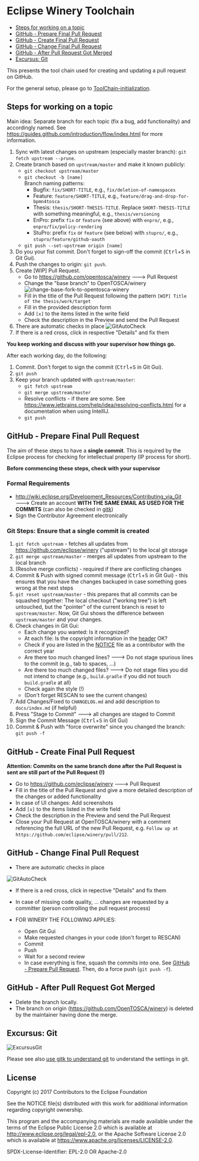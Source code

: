 # Eclipse Winery Toolchain

<!-- toc -->

- [Steps for working on a topic](#steps-for-working-on-a-topic)
- [GitHub - Prepare Final Pull Request](#github---prepare-final-pull-request)
- [GitHub - Create Final Pull Request](#github---create-final-pull-request)
- [GitHub - Change Final Pull Request](#github---change-final-pull-request)
- [GitHub - After Pull Request Got Merged](#github---after-pull-request-got-merged)
- [Excursus: Git](#excursus-git)

<!-- tocstop -->

This presents the tool chain used for creating and updating a pull request on GitHub.

For the general setup, please go to [ToolChain-initialization](ToolChain-initialization.md).

## Steps for working on a topic

Main idea: Separate  branch for each topic (fix a bug, add functionality) and accordingly named.
See <https://guides.github.com/introduction/flow/index.html> for more information.

  1. Sync with latest changes on upstream (especially master branch): `git fetch upstream --prune`.
  3. Create branch based on `upstream/master` and make it known publicly:
     - `git checkout upstream/master`
     - `git checkout -b [name]`  
        Branch naming patterns:
          - Bugfix: `fix/SHORT-TITLE`, e.g., `fix/deletion-of-namespaces`
          - Feature: `feature/SHORT-TITLE`, e.g., `feature/drag-and-drop-for-bpmn4tosca`
          - Thesis: `thesis/SHORT-THESIS-TITLE`. Replace `SHORT-THESIS-TITLE` with something meaningful, e.g., `thesis/versioning`
          - EnPro: prefix `fix` or `feature` (see above) with `enpro/`, e.g., `enpro/fix/policy-rendering`
          - StuPro: prefix `fix` or `feature` (see below) with `stupro/`, e.g., `stupro/feature/github-oauth`
     - `git push --set-upstream origin [name]`
  4. Do you your fist commit. Don't forget to sign-off the commit (<kbd>Ctrl</kbd>+<kbd>S</kbd> in Git Gui).
  6. Push the changes to origin: `git push`.
  7. Create [WIP] Pull Request.
     - Go to <https://github.com/opentosca/winery> 🡒 Pull Request
     - Change the "base branch" to OpenTOSCA/winery
       ![change-base-fork-to-opentosca-winery](graphics/toolchain-change-base-fork-to-opentosca-winery.png)
     - Fill in the title of the Pull Request following the pattern `[WIP] Title of the thesis/work/target`
     - Fill in the provided description form
     - Add `[x]` to the items listed in the write field
     - Check the description in the Preview and send the Pull Request
  8. There are automatic checks in place
     ![GitAutoCheck](graphics/autoCheckGit.png)
  9. If there is a red cross, click in respective "Details" and fix them

**You keep working and discuss with your supervisor how things go.**

After each working day, do the following:
    
  1. Commit. Don't forget to sign the commit (<kbd>Ctrl</kbd>+<kbd>S</kbd> in Git Gui).
  2. `git push`
  3. Keep your branch updated with `upstream/master`:
     - `git fetch upstream`
     - `git merge upstream/master`
     - Resolve conflicts - if there are some. See <https://www.jetbrains.com/help/idea/resolving-conflicts.html> for a documentation when using IntellIJ.
     - `git push`


## GitHub - Prepare Final Pull Request

The aim of these steps to have a **single commit**.
This is required by the Eclipse process for checking for intellectual property (IP process for short).

**Before commencing these steps, check with your supervisor**

### Formal Requirements

* <http://wiki.eclipse.org/Development_Resources/Contributing_via_Git> 🡒 Create an account **WITH THE SAME EMAIL AS USED FOR THE COMMITS** (can also be checked in [gitk])
* Sign the Contributor Agreement electronically

### Git Steps: Ensure that a single commit is created

  1. `git fetch upstream` - fetches all updates from https://github.com/eclipse/winery ("upstream") to the local git storage
  2. `git merge upstream/master` - merges all updates from upstream to the local branch
  3. (Resolve merge conflicts) - required if there are conflicting changes
  4. Commit & Push with signed commit message (<kbd>Ctrl</kbd>+<kbd>S</kbd> in Git Gui) - this ensures that you have the changes backuped in case something goes wrong at the next steps 
  5. `git reset upstream/master` - this prepares that all commits can be squashed together:
     The local checkout ("working tree") is left untouched, but the "pointer" of the current branch is reset to `upstream/master`.
     Now, Git Gui shows the difference between `upstream/master` and your changes.
  6. Check changes in Git Gui:
     - Each change you wanted: Is it recognized?
     - At each file: Is the copyright information in the [header](CodeHeaders.md) OK?
     - Check if you are listed in the [NOTICE](https://github.com/eclipse/winery/blob/master/NOTICE) file as a contributor with the correct year
     - Are there too much changed lines? 🡒 Do not stage spurious lines to the commit (e.g., tab to spaces, ...)
     - Are there too much changed files? 🡒 Do not stage files you did not intend to change (e.g., `build.gradle` if you did not touch `build.gradle` at all)
     - Check again the style (!)
     - (Don't forget RESCAN to see the current changes)
  7. Add Changes/Fixed to `CHANGELOG.md` and add description to `docs/index.md` (if helpful)
  8. Press "Stage to Commit" 🡒 all changes are staged to Commit
  9. Sign the Commit Message (<kbd>Ctrl</kbd>+<kbd>S</kbd> in Git Gui)
  10. Commit & Push with "force overwrite" since you changed the branch: `git push -f`

## GitHub - Create Final Pull Request

**Attention: Commits on the same branch done after the Pull Request is sent are still part of the Pull Request (!)**

* Go to https://github.com/eclipse/winery 🡒 Pull Request
* Fill in the title of the Pull Request and give a more detailed description of the changes or added functionality
* In case of UI changes: Add screenshots
* Add `[x]` to the items listed in the write field
* Check the description in the Preview and send the Pull Request
* Close your Pull Request at OpenTOSCA/winery with a comment referencing the full URL of the new Pull Request, e.g. `Follow up at https://github.com/eclipse/winery/pull/212`.


## GitHub - Change Final Pull Request

* There are automatic checks in place

![GitAutoCheck](graphics/autoCheckGit.png)

* If there is a red cross, click in repective "Details" and fix them

* In case of missing code quality, ... changes are requested by a committer (person controlling the pull request process)
* FOR WINERY THE FOLLOWING APPLIES:
  - Open Git Gui
  - Make requested changes in your code (don't forget to RESCAN)
  - Commit
  - Push
  - Wait for a second review
  - In case everything is fine, squash the commits into one.
    See [GitHub - Prepare Pull Request](#github---prepare-pull-request).
    Then, do a force push (`git push -f`).


## GitHub - After Pull Request Got Merged

* Delete the branch locally.
* The branch on origin (<https://github.com/OpenTOSCA/winery>) is deleted by the maintainer having done the merge.

## Excursus: Git

![ExcursusGit](graphics/ExcursusGit.png)

Please see also [use gitk to understand git](https://lostechies.com/joshuaflanagan/2010/09/03/use-gitk-to-understand-git/) to understand the settings in git.

## License

Copyright (c) 2017 Contributors to the Eclipse Foundation

See the NOTICE file(s) distributed with this work for additional
information regarding copyright ownership.

This program and the accompanying materials are made available under the
terms of the Eclipse Public License 2.0 which is available at
http://www.eclipse.org/legal/epl-2.0, or the Apache Software License 2.0
which is available at https://www.apache.org/licenses/LICENSE-2.0.

SPDX-License-Identifier: EPL-2.0 OR Apache-2.0

  [gitk]: https://lostechies.com/joshuaflanagan/2010/09/03/use-gitk-to-understand-git/
